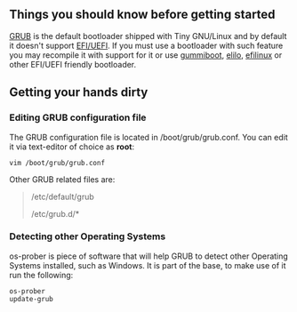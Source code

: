 ## Things you should know before getting started

[GRUB](http://www.gnu.org/software/grub/) is the default bootloader shipped
with Tiny GNU/Linux and by default it doesn't support
[EFI/UEFI](http://en.wikipedia.org/wiki/Unified_Extensible_Firmware_Interface).
If you must use a bootloader with such feature you may recompile it with
support for it or use [gummiboot](http://freedesktop.org/wiki/Software/gummiboot),
[elilo](https://sourceforge.net/projects/elilo/),
[efilinux](https://github.com/mfleming/efilinux) or other EFI/UEFI friendly
bootloader.

## Getting your hands dirty

### Editing GRUB configuration file
The GRUB configuration file is located in /boot/grub/grub.conf. You can edit it
via text-editor of choice as **root**:

    vim /boot/grub/grub.conf

Other GRUB related files are:

> /etc/default/grub
>
> /etc/grub.d/*

### Detecting other Operating Systems

os-prober is piece of software that will help GRUB to detect other Operating
Systems installed, such as Windows. It is part of the base, to make use of it
run the following:

    os-prober
    update-grub
